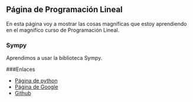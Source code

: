 
## Página de Programación Lineal

En esta página voy a mostrar las cosas magníficas que estoy aprendiendo en el 
magnifíco curso de Programación Lineal.

### Sympy

Aprendimos a usar la biblioteca Sympy.

###Enlaces

- [Página de python](https://www.python.org/)
- [Página de Google](https://www.google.com/)
- [Github](https://www.github.com/)
